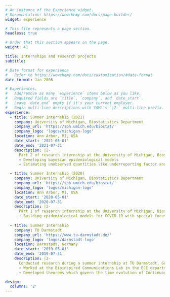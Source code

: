```yaml
---
# An instance of the Experience widget.
# Documentation: https://wowchemy.com/docs/page-builder/
widget: experience

# This file represents a page section.
headless: true

# Order that this section appears on the page.
weight: 41

title: Internships and research projects
subtitle:

# Date format for experience
#   Refer to https://wowchemy.com/docs/customization/#date-format
date_format: Jan 2006

# Experiences.
#   Add/remove as many `experience` items below as you like.
#   Required fields are `title`, `company`, and `date_start`.
#   Leave `date_end` empty if it's your current employer.
#   Begin multi-line descriptions with YAML's `|2-` multi-line prefix.
experience:
  - title: Summer Internship (2021)
    company: University of Michigan, Biostatistics Department
    company_url: 'https://sph.umich.edu/biostat/'
    company_logo: 'logos/michigan-logo'
    location: Ann Arbor, MI, USA
    date_start: '2021-05-01'
    date_end: '2021-07-31'
    description: |2-
      Part 2 of research internship at the University of Michigan, Biostatistics Department.
      - Developing bayesian epidemiological models 
      - Estimating unobserved quantities like underreporting factor and infection fatality rate.

  - title: Summer Internship (2020)
    company: University of Michigan, Biostatistics Department
    company_url: 'https://sph.umich.edu/biostat/'
    company_logo: 'logos/michigan-logo'
    location: Ann Arbor, MI, USA
    date_start: '2020-05-01'
    date_end: '2020-07-31'
    description: |2-
      Part 1 of research internship at the University of Michigan, Biostatistics Department.
      - Building epidemiological models for COVID-19 with special focus on modeling misclassification and selection bias in COVID-19.
      
  - title: Summer Internship
    company: TU Darmstadt
    company_url: 'https://www.tu-darmstadt.de/'
    company_logo: 'logos/darmstadt-logo'
    location: Darmstadt, Germany
    date_start: '2019-05-01'
    date_end: '2019-07-31'
    description: |2-
      Conducted research during a summer internship at TU Darmstadt, Germany.
      - Worked at the Bioinspired Communications Lab in the ECE department
      - Developed theorems which govern the time evolution of Continuous Time Markov Networks 

design:
  columns: '2'
---
```

